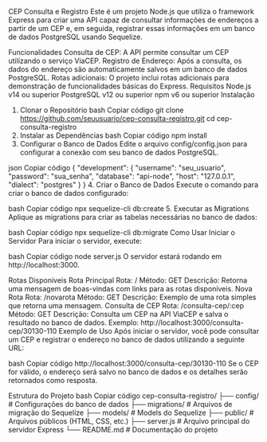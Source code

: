 CEP Consulta e Registro
Este é um projeto Node.js que utiliza o framework Express para criar uma API capaz de consultar informações de endereços a partir de um CEP e, em seguida, registrar essas informações em um banco de dados PostgreSQL usando Sequelize.

Funcionalidades
Consulta de CEP: A API permite consultar um CEP utilizando o serviço ViaCEP.
Registro de Endereço: Após a consulta, os dados do endereço são automaticamente salvos em um banco de dados PostgreSQL.
Rotas adicionais: O projeto inclui rotas adicionais para demonstração de funcionalidades básicas do Express.
Requisitos
Node.js v14 ou superior
PostgreSQL v12 ou superior
npm v6 ou superior
Instalação
1. Clonar o Repositório
bash
Copiar código
git clone https://github.com/seuusuario/cep-consulta-registro.git
cd cep-consulta-registro
2. Instalar as Dependências
bash
Copiar código
npm install
3. Configurar o Banco de Dados
Edite o arquivo config/config.json para configurar a conexão com seu banco de dados PostgreSQL.

json
Copiar código
{
  "development": {
    "username": "seu_usuario",
    "password": "sua_senha",
    "database": "api-node",
    "host": "127.0.0.1",
    "dialect": "postgres"
  }
}
4. Criar o Banco de Dados
Execute o comando para criar o banco de dados configurado:

bash
Copiar código
npx sequelize-cli db:create
5. Executar as Migrations
Aplique as migrations para criar as tabelas necessárias no banco de dados:

bash
Copiar código
npx sequelize-cli db:migrate
Como Usar
Iniciar o Servidor
Para iniciar o servidor, execute:

bash
Copiar código
node server.js
O servidor estará rodando em http://localhost:3000.

Rotas Disponíveis
Rota Principal
Rota: /
Método: GET
Descrição: Retorna uma mensagem de boas-vindas com links para as rotas disponíveis.
Nova Rota
Rota: /novarota
Método: GET
Descrição: Exemplo de uma rota simples que retorna uma mensagem.
Consulta de CEP
Rota: /consulta-cep/:cep
Método: GET
Descrição: Consulta um CEP na API ViaCEP e salva o resultado no banco de dados.
Exemplo: http://localhost:3000/consulta-cep/30130-110
Exemplo de Uso
Após iniciar o servidor, você pode consultar um CEP e registrar o endereço no banco de dados utilizando a seguinte URL:

bash
Copiar código
http://localhost:3000/consulta-cep/30130-110
Se o CEP for válido, o endereço será salvo no banco de dados e os detalhes serão retornados como resposta.

Estrutura do Projeto
bash
Copiar código
cep-consulta-registro/
├── config/            # Configurações do banco de dados
├── migrations/        # Arquivos de migração do Sequelize
├── models/            # Models do Sequelize
├── public/            # Arquivos públicos (HTML, CSS, etc.)
├── server.js          # Arquivo principal do servidor Express
└── README.md          # Documentação do projeto